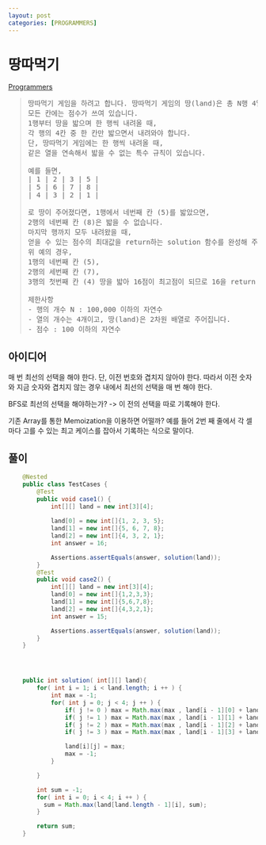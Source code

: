```yaml
---
layout: post
categories: [PROGRAMMERS]
---
```



# 땅따먹기

[Programmers](https://school.programmers.co.kr/learn/courses/30/lessons/12913)

> <pre>
> 땅따먹기 게임을 하려고 합니다. 땅따먹기 게임의 땅(land)은 총 N행 4열로 이루어져 있고,
> 모든 칸에는 점수가 쓰여 있습니다.
> 1행부터 땅을 밟으며 한 행씩 내려올 때,
> 각 행의 4칸 중 한 칸만 밟으면서 내려와야 합니다.
> 단, 땅따먹기 게임에는 한 행씩 내려올 때,
> 같은 열을 연속해서 밟을 수 없는 특수 규칙이 있습니다.
> 
> 예를 들면,
> | 1 | 2 | 3 | 5 |
> | 5 | 6 | 7 | 8 |
> | 4 | 3 | 2 | 1 |
> 
> 로 땅이 주어졌다면, 1행에서 네번째 칸 (5)를 밟았으면,
> 2행의 네번째 칸 (8)은 밟을 수 없습니다.
> 마지막 행까지 모두 내려왔을 때,
> 얻을 수 있는 점수의 최대값을 return하는 solution 함수를 완성해 주세요.
> 위 예의 경우,
> 1행의 네번째 칸 (5),
> 2행의 세번째 칸 (7),
> 3행의 첫번째 칸 (4) 땅을 밟아 16점이 최고점이 되므로 16을 return 하면 됩니다.
> 
> 제한사항
> - 행의 개수 N : 100,000 이하의 자연수
> - 열의 개수는 4개이고, 땅(land)은 2차원 배열로 주어집니다.
> - 점수 : 100 이하의 자연수
> </pre>

## 아이디어
매 번 최선의 선택을 해야 한다. 단, 이전 번호와 겹치지 않아야 한다. 따라서 이전 숫자와 지금 숫자와 
겹치지 않는 경우 내에서 최선의 선택을 매 번 해야 한다.

BFS로 최선의 선택을 해야하는가? -> 이 전의 선택을 따로 기록해야 한다.

기존 Array를 통한 Memoization을 이용하면 어떨까? 예를 들어 2번 째 줄에서 각 셀마다
고를 수 있는 최고 케이스를 잡아서 기록하는 식으로 말이다.


##  풀이

```java
    @Nested
    public class TestCases {
        @Test
        public void case1() {
            int[][] land = new int[3][4];
            
            land[0] = new int[]{1, 2, 3, 5};
            land[1] = new int[]{5, 6, 7, 8};
            land[2] = new int[]{4, 3, 2, 1};
            int answer = 16;

            Assertions.assertEquals(answer, solution(land));
        }
        @Test
        public void case2() {
            int[][] land = new int[3][4];
            land[0] = new int[]{1,2,3,3};
            land[1] = new int[]{5,6,7,8};
            land[2] = new int[]{4,3,2,1};
            int answer = 15;

            Assertions.assertEquals(answer, solution(land));
        }
    }




    public int solution( int[][] land){
        for( int i = 1; i < land.length; i ++ ) {
            int max = -1;
            for( int j = 0; j < 4; j ++ ) {
                if( j != 0 ) max = Math.max(max , land[i - 1][0] + land[i][j]);
                if( j != 1 ) max = Math.max(max , land[i - 1][1] + land[i][j]);
                if( j != 2 ) max = Math.max(max , land[i - 1][2] + land[i][j]);
                if( j != 3 ) max = Math.max(max , land[i - 1][3] + land[i][j]);

                land[i][j] = max;
                max = -1;
            }

        }

        int sum = -1;
        for( int i = 0; i < 4; i ++ ) {
          sum = Math.max(land[land.length - 1][i], sum);
        }

        return sum;
    }
```